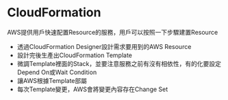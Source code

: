# CloudFormation
AWS提供用戶快速配置Resource的服務，用戶可以按照一下步驟建置Resource
* 透過CloudFormation Designer設計需求要用到的AWS Resource
* 設計完後生產出CloudFormation Template
* 微調Template裡面的Stack，並要注意服務之前有沒有相依性，有的化要設定Depend On或Wait Condition
* 讓AWS根據Template部屬
* 每次Template變更，AWS會將變更內容存在Change Set

